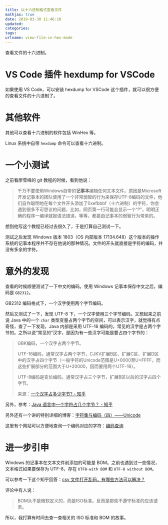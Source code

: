 ```yaml
---
title: 以十六进制格式查看文件
mathjax: true
date: 2019-03-30 11:46:10
updated:
categories:
tags:
urlname: view-file-in-hex-mode
---
```


查看文件的十六进制。

<!-- more -->

# VS Code 插件 hexdump for VSCode

如果使用 VS Code，可以安装 hexdump for VSCode 这个插件，就可以很方便的查看文件的十六进制了。



# 其他软件

其他可以查看十六进制的软件包括 WinHex 等。

Linux 系统中自带 `hexdump` 命令可以查看十六进制。



# 一个小测试

之前看廖雪峰的 git 教程的时候，看到他说：

> 千万不要使用Windows自带的**记事本**编辑任何文本文件。原因是Microsoft开发记事本的团队使用了一个非常弱智的行为来保存UTF-8编码的文件，他们自作聪明地在每个文件开头添加了0xefbbbf（十六进制）的字符，你会遇到很多不可思议的问题，比如，网页第一行可能会显示一个“?”，明明正确的程序一编译就报语法错误，等等，都是由记事本的弱智行为带来的。

想到他写这个教程已经过去很久了，于是打算自己测试一下。

测试之后发现 Windows 版本 1803（OS 内部版本 17134.648）这个版本的操作系统的记事本程序并不存在他说的那种情况。文件的开头就直接是字符的编码，并没有多余的字符。

# 意外的发现

查看的时候顺便测试了一下中文的编码。使用 Windows 记事本保存中文之后，编码是 `GB2312`。

GB2312 编码格式下，一个汉字使用两个字节编码。

然后又测试了一下，发现 UTF-8 下，一个汉字使用三个字节编码。又想起来之前说 Java 中的一个 `char` 类型变量占两个字节的空间，可以表示汉字，就觉得有点奇怪，查了一下发现，Java 内部是采用 UTF-16 编码的，常见的汉字是占两个字节的。之所以说“常见的”汉字，是因为有一些汉字可能是要占四个字节的：

>GBK编码，一个汉字占两个字节。
>
>UTF-16编码，通常汉字占两个字节，CJKV扩展B区、扩展C区、扩展D区中的汉字占四个字节（一般字符的Unicode范围是U+0000至U+FFFF，而这些扩展部分的范围大于U+20000，因而要用两个UTF-16）。
>
>UTF-8编码是变长编码，通常汉字占三个字节，扩展B区以后的汉字占四个字节。
>
>来源：[一个汉字占多少字节? - 知乎](https://www.zhihu.com/question/20451870/answer/15168034)

另外，参考：[Java 语言中一个字符占几个字节？ - 知乎](https://www.zhihu.com/question/27562173)

另外还有一个讲的特别详细的博客：[字符集与编码（四）——Unicode](https://xiaogd.net/%E5%AD%97%E7%AC%A6%E9%9B%86%E4%B8%8E%E7%BC%96%E7%A0%81%EF%BC%88%E5%9B%9B%EF%BC%89-unicode/)



这里有个网站可以方便地查询一个编码对应的字符：[编码查询](http://www.haomeili.net/Code/DeCoding)



# 进一步引申

Windows 的记事本在文本文件前添加的可能是 BOM。之前也遇到过一些情况，文本格式如果要保存为 UTF-8，存在 `UTF8-with BOM` 和 `UTF-8 without BOM`。

可以参考一下这个知乎回答：[csv 文件打开乱码，有哪些方法可以解决？](https://www.zhihu.com/question/21869078/answer/274744513)

评论中有人说：

> BOM头不是微软定义的，而是ISO标准。反而是那些不遵守标准的应该谴责。

所以，我打算有时间去查一查相关的 ISO 标准和 BOM 的故事。